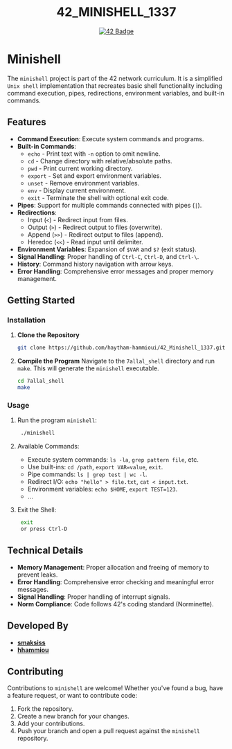 <h1 align="center">42_MINISHELL_1337</h1>
<p align="center">
  <a href="https://github.com/haytham-hammioui/42_Minishell_1337">
    <img src="https://raw.githubusercontent.com/ayogun/42-project-badges/refs/heads/main/badges/minishelle.png" alt="42 Badge">
  </a>
</p>

# Minishell

The `minishell` project is part of the 42 network curriculum. It is a simplified `Unix shell` implementation that recreates basic shell functionality including command execution, pipes, redirections, environment variables, and built-in commands.

## Features

- **Command Execution**: Execute system commands and programs.
- **Built-in Commands**:
  - `echo` - Print text with `-n` option to omit newline.
  - `cd` - Change directory with relative/absolute paths.
  - `pwd` - Print current working directory.
  - `export` - Set and export environment variables.
  - `unset` - Remove environment variables.
  - `env` - Display current environment.
  - `exit` - Terminate the shell with optional exit code.
- **Pipes**: Support for multiple commands connected with pipes (`|`).
- **Redirections**: 
  - Input (`<`) - Redirect input from files.
  - Output (`>`) - Redirect output to files (overwrite).
  - Append (`>>`) - Redirect output to files (append).
  - Heredoc (`<<`) - Read input until delimiter.
- **Environment Variables**: Expansion of `$VAR` and `$?` (exit status).
- **Signal Handling**: Proper handling of `Ctrl-C`, `Ctrl-D`, and `Ctrl-\`.
- **History**: Command history navigation with arrow keys.
- **Error Handling**: Comprehensive error messages and proper memory management.

## Getting Started

### Installation

1. **Clone the Repository**
   ```sh
   git clone https://github.com/haytham-hammioui/42_Minishell_1337.git 7allal_shell
   ```

2. **Compile the Program**
   Navigate to the `7allal_shell` directory and run `make`. This will generate the `minishell` executable.
   ```sh
   cd 7allal_shell
   make
   ```

### Usage

1. Run the program `minishell`:
    ```sh
     ./minishell
    ```

2. Available Commands:
    - Execute system commands: `ls -la`, `grep pattern file`, etc.
    - Use built-ins: `cd /path`, `export VAR=value`, `exit`.
    - Pipe commands: `ls | grep test | wc -l`.
    - Redirect I/O: `echo "hello" > file.txt`, `cat < input.txt`.
    - Environment variables: `echo $HOME`, `export TEST=123`.
    - ...

3. Exit the Shell:
    ```sh
     exit
     or press Ctrl-D
    ```
## Technical Details

 - **Memory Management**: Proper allocation and freeing of memory to prevent leaks.
 - **Error Handling**: Comprehensive error checking and meaningful error messages.
 - **Signal Handling**: Proper handling of interrupt signals.
 - **Norm Compliance**: Code follows 42's coding standard (Norminette).

## Developed By

  - **[smaksiss](https://github.com/M4KSS1S)**  
  - **[hhammiou](https://github.com/haytham-hammioui)**
  
## Contributing

Contributions to `minishell` are welcome! Whether you've found a bug, have a feature request, or want to contribute code:

1. Fork the repository.
2. Create a new branch for your changes.
3. Add your contributions.
4. Push your branch and open a pull request against the `minishell` repository.

